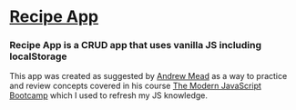 # [Recipe App](https://aubsrey-recipe-app.netlify.com/index.html)

### Recipe App is a CRUD app that uses vanilla JS including localStorage

This app was created as suggested by [Andrew Mead](https://mead.io/) as a way to practice and review concepts covered in his course [The Modern JavaScript Bootcamp](https://www.udemy.com/course/modern-javascript/) which I used to refresh my JS knowledge.